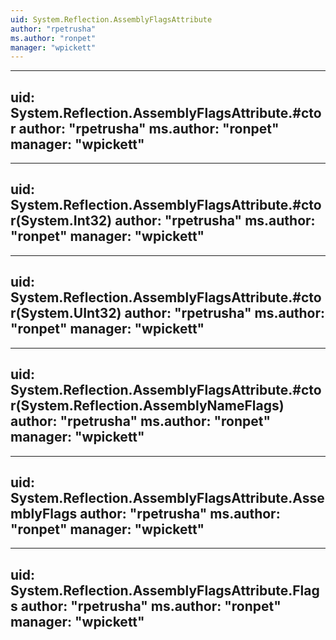 ```yaml
---
uid: System.Reflection.AssemblyFlagsAttribute
author: "rpetrusha"
ms.author: "ronpet"
manager: "wpickett"
---
```


---
uid: System.Reflection.AssemblyFlagsAttribute.#ctor
author: "rpetrusha"
ms.author: "ronpet"
manager: "wpickett"
---

---
uid: System.Reflection.AssemblyFlagsAttribute.#ctor(System.Int32)
author: "rpetrusha"
ms.author: "ronpet"
manager: "wpickett"
---

---
uid: System.Reflection.AssemblyFlagsAttribute.#ctor(System.UInt32)
author: "rpetrusha"
ms.author: "ronpet"
manager: "wpickett"
---

---
uid: System.Reflection.AssemblyFlagsAttribute.#ctor(System.Reflection.AssemblyNameFlags)
author: "rpetrusha"
ms.author: "ronpet"
manager: "wpickett"
---

---
uid: System.Reflection.AssemblyFlagsAttribute.AssemblyFlags
author: "rpetrusha"
ms.author: "ronpet"
manager: "wpickett"
---

---
uid: System.Reflection.AssemblyFlagsAttribute.Flags
author: "rpetrusha"
ms.author: "ronpet"
manager: "wpickett"
---
